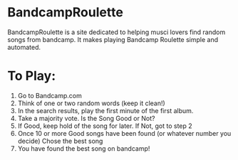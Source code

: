 BandcampRoulette
================

BandcampRoulette is a site dedicated to helping musci lovers find random songs from bandcamp. It makes playing Bandcamp Roulette simple and automated.

To Play:
========
1. Go to Bandcamp.com
2. Think of one or two random words (keep it clean!)
3. In the search results, play the first minute of the first album.
4. Take a majority vote. Is the Song Good or Not?
5. If Good, keep hold of the song for later. If Not, got to step 2
6. Once 10 or more Good songs have been found (or whatever number you decide) Chose the best song
7. You have found the best song on bandcamp!

